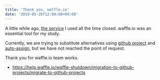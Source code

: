 ```yaml
---
title: 'Thank you, waffle.io'
date: '2019-05-26T12:00:00+09:00'
---
```


A little while ago, [the service](https://github.com/waffleio/waffle.io) I used all the time closed.
waffle.io was an essential tool for my study.

Currently, we are trying to substitute alternatives using [github project](https://help.github.com/en/articles/about-project-boards) and [auto-assign](https://probot.github.io/apps/auto-assign/), but we have not reached the point of request.

Thank you for waffle.io team works.

- <https://help.waffle.io/waffle-shutdown/migration-to-github-projects/migrate-to-github-projects>
